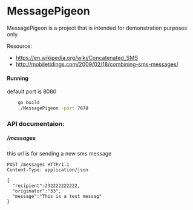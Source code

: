 # MessagePigeon

MessagePigeon is a project that is intended for demonstration purposes only

Resource:
- https://en.wikipedia.org/wiki/Concatenated_SMS
- http://mobiletidings.com/2009/02/18/combining-sms-messages/

#### Running
default port is 8080

``` bash
    go build
    ./MessagePigeon -port 7070
```

### API documentaion:


##### /messages
this url is for sending a new sms message

```http
POST /messages HTTP/1.1
Content-Type: application/json

{
  "recipient":232222222222,
  "originator":"33",
  "message":"This is a test messag"
}
```
